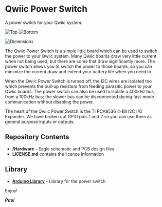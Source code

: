 # Qwiic Power Switch

A power switch for your Qwiic system.

![Top](https://github.com/sparkfun/Qwiic_Power_Switch/blob/master/img/Top.PNG)
![Bottom](https://github.com/sparkfun/Qwiic_Power_Switch/blob/master/img/Bottom.PNG)

![Dimensions](https://github.com/sparkfun/Qwiic_Power_Switch/blob/master/img/Dimensions.PNG)

The Qwiic Power Switch is a simple little board which can be used to switch the power to your Qwiic
system. Many Qwiic boards draw very little current when not being used, but there are some that draw
significantly more. The power switch allows you to switch the power to those boards, so you can minimize the
current draw and extend your battery life when you need to.

When the Qwiic Power Switch is turned off, the I2C wires are isolated too which prevents the pull-up
resistors from feeding parasitic power to your Qwiic boards. The power switch can also be used to
isolate a 400kHz bus from a 100kHz bus; the slower bus can be disconnected during fast-mode communication
without disabling the power.

The heart of the Qwiic Power Switch is the TI PCA9536 4-Bit I2C I/O Expander. We have broken out GPIO pins
1 and 2 so you can use them as general purpose inputs or outputs.

## Repository Contents
- **/Hardware** - Eagle schematic and PCB design files
- **LICENSE.md** contains the licence information

## Library

- **[Arduino Library](https://github.com/sparkfun/SparkFun_Qwiic_Power_Switch_Arduino_Library)** - Library for the power switch

Enjoy!

**_Paul_**
